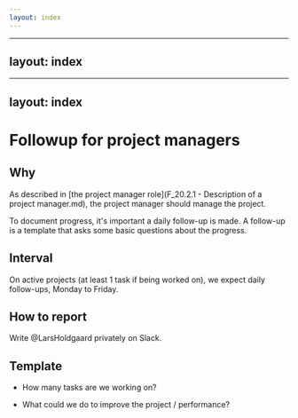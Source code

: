 ```yaml
---
layout: index
---
```



---
layout: index
---


---
layout: index
---


Followup for project managers
==============

Why
---

As described in [the project manager role](F_20.2.1 - Description of a project manager.md), the project manager should manage the project.

To document progress, it's important a daily follow-up is made. A follow-up is a template that asks some basic questions about the progress.


Interval
---

On active projects (at least 1 task if being worked on), we expect daily follow-ups, Monday to Friday.


How to report
---

Write @LarsHoldgaard privately on Slack.


Template
---

- How many tasks are we working on?

- What could we do to improve the project / performance?
